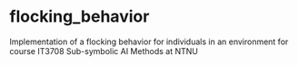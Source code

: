 # flocking_behavior
Implementation of a flocking behavior for individuals in an environment for course IT3708  Sub-symbolic AI Methods  at NTNU
